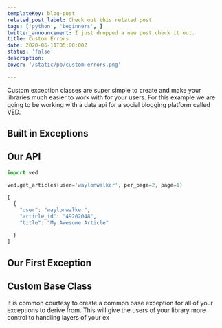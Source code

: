 ```yaml
---
templateKey: blog-post
related_post_label: Check out this related post
tags: ['python', 'beginners', ]
twitter_announcement: I just dropped a new post check it out.
title: Custom Errors
date: 2020-06-11T05:00:00Z
status: 'false'
description:
cover: '/static/pb/custom-errors.png'

---
```


<!--
<p style='text-align: center'>
<a href='https://waylonwalker.com/custom-errors'>
  <img
    style='width:500px; max-width:80%; margin: auto;'
    src="https://images.waylonwalker.com/custom-errors.png"
    alt="Read more from the Custom Errors article"
  />
  </a>
</p>

-->

Custom exception classes are super simple to create and make your libraries much easier to work with for your users.  For this example we are going to be working with a data api for a social blogging platform called VED.

## Built in Exceptions


## Our API

``` python
import ved

ved.get_articles(user='waylonwalker', per_page=2, page=1)

[
  {
    "user": "waylonwalker",
    "article_id": "49202048",
    "title": "My Awesome Article"

  }
]
```
## Our First Exception

## Custom Base Class

It is common courtesy to create a common base exception for all of your exceptions to derive from.  This will give the users of your library more control to handling layers of your ex
